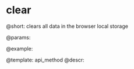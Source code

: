 clear
=============

@short: clears all data in the browser local storage
	

@params:





@example:

@template:	api_method
@descr:

